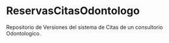 # ReservasCitasOdontologo
Repositorio de Versiones del sistema de Citas de un consultorio Odontologico.
